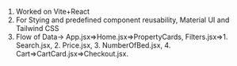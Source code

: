 1. Worked on Vite+React
2. For Stying and predefined component reusability, Material UI and Tailwind CSS
3. Flow of Data-> App.jsx=>Home.jsx=>PropertyCards, Filters.jsx=>1. Search.jsx, 2. Price.jsx, 3. NumberOfBed.jsx, 4. Cart=>CartCard.jsx=>Checkout.jsx.
